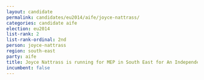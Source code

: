 ```yaml
---
layout: candidate
permalink: candidates/eu2014/aife/joyce-nattrass/
categories: candidate aife
election: eu2014
list-rank: 2
list-rank-ordinal: 2nd
person: joyce-nattrass
region: south-east
party: aife
title: Joyce Nattrass is running for MEP in South East for An Independence From Europe
incumbent: false
---
```

